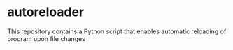 # autoreloader
This repository contains a Python script that enables automatic reloading of program upon file changes
